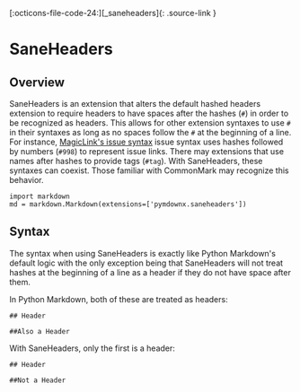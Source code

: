 [:octicons-file-code-24:][_saneheaders]{: .source-link }

# SaneHeaders

## Overview

SaneHeaders is an extension that alters the default hashed headers extension to require headers to have spaces after the
hashes (`#`) in order to be recognized as headers. This allows for other extension syntaxes to use `#` in their syntaxes
as long as no spaces follow the `#` at the beginning of a line. For instance,
[MagicLink's issue syntax](./magiclink.md#issues-and-pull-requests) issue syntax uses hashes followed by numbers
(`#998`) to represent issue links. There may extensions that use names after hashes to provide tags (`#tag`). With
SaneHeaders, these syntaxes can coexist. Those familiar with CommonMark may recognize this behavior.

```py3
import markdown
md = markdown.Markdown(extensions=['pymdownx.saneheaders'])
```

## Syntax

The syntax when using SaneHeaders is exactly like Python Markdown's default logic with the only exception being that
SaneHeaders will not treat hashes at the beginning of a line as a header if they do not have space after them.

In Python Markdown, both of these are treated as headers:

```
## Header

##Also a Header
```

With SaneHeaders, only the first is a header:

```
## Header

##Not a Header
```
